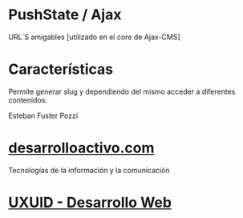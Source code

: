PushState / Ajax
================

URL´S amigables [utilizado en el core de Ajax-CMS]


Características
===============

Permite generar slug y dependiendo del mismo acceder a diferentes contenidos.

Esteban Fuster Pozzi


[desarrolloactivo.com](https://desarrolloactivo.com/)
=======
Tecnologías de la información y la comunicación

[UXUID - Desarrollo Web](http://uxuid.co/)
=======






